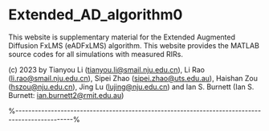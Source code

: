 # Extended_AD_algorithm0
This website is supplementary material for the Extended Augmented Diffusion FxLMS (eADFxLMS) algorithm. This website provides the MATLAB source codes for all simulations with measured RIRs. 

(c) 2023 by Tianyou Li (tianyou.li@smail.nju.edu.cn), Li Rao (li.rao@smail.nju.edu.cn), Sipei Zhao (sipei.zhao@uts.edu.au), Haishan Zou (hszou@nju.edu.cn), Jing Lu (lujing@nju.edu.cn) and Ian S. Burnett (Ian S. Burnett: ian.burnett2@rmit.edu.au)

%------------------------------------------------------------------------------------------------%
